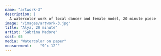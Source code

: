 ```yaml
---
name: "artwork-3"
description: |
  A watercolor work of local dancer and female model, 20 minute piece
image: "/images/artwork-3.jpg"
title: "Alya, 20 minute"
artist: "Sabrina Madore"
cost: 65
media: "Watercolor on paper"
measurement: 	"9″x 12″"
---
```

